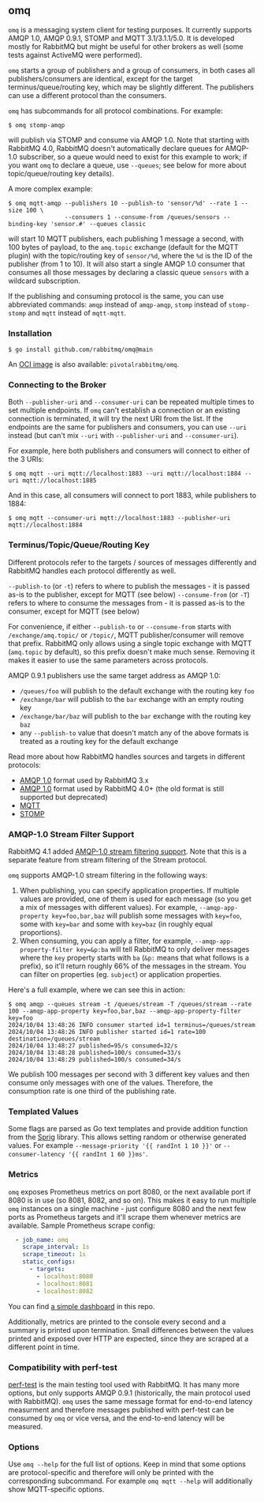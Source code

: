 ## omq

`omq` is a messaging system client for testing purposes. It currently supports AMQP 1.0, AMQP 0.9.1, STOMP and MQTT 3.1/3.1.1/5.0. It is developed mostly for RabbitMQ but might be useful for other brokers
as well (some tests against ActiveMQ were performed).

`omq` starts a group of publishers and a group of consumers, in both cases all publishers/consumers are identical,
except for the target terminus/queue/routing key, which may be slightly different. The publishers can use
a different protocol than the consumers.

`omq` has subcommands for all protocol combinations. For example:
```shell
$ omq stomp-amqp
```
will publish via STOMP and consume via AMQP 1.0. Note that starting with RabbitMQ 4.0, RabbitMQ doesn't automatically
declare queues for AMQP-1.0 subscriber, so a queue would need to exist for this example to work; if you want `omq` to
declare a queue, use `--queues`; see below for more about topic/queue/routing key details).

A more complex example:
```shell
$ omq mqtt-amqp --publishers 10 --publish-to 'sensor/%d' --rate 1 --size 100 \
                --consumers 1 --consume-from /queues/sensors --binding-key 'sensor.#' --queues classic
```
will start 10 MQTT publishers, each publishing 1 message a second, with 100 bytes of payload, to the `amq.topic` exchange (default for the MQTT plugin)
with the topic/routing key of `sensor/%d`, where the `%d` is the ID of the publisher (from 1 to 10). It will also start a single AMQP 1.0 consumer that
consumes all those messages by declaring a classic queue `sensors` with a wildcard subscription.

If the publishing and consuming protocol is the same, you can use abbreviated commands: `amqp` instead of `amqp-amqp`, `stomp` instead of `stomp-stomp`
and `mqtt` instead of `mqtt-mqtt`.

### Installation

```shell
$ go install github.com/rabbitmq/omq@main
```

An [OCI image](https://hub.docker.com/r/pivotalrabbitmq/omq/tags) is also available: `pivotalrabbitmq/omq`.

### Connecting to the Broker

Both `--publisher-uri` and `--consumer-uri` can be repeated multiple times to set multiple
endpoints. If `omq` can't establish a connection or an existing connection is terminated,
it will try the next URI from the list. If the endpoints are the same for publishers and consumers,
you can use `--uri` instead (but can't mix `--uri` with `--publisher-uri` and `--consumer-uri`).

For example, here both publishers and consumers will connect to either of the 3 URIs:
```shell
$ omq mqtt --uri mqtt://localhost:1883 --uri mqtt://localhost:1884 --uri mqtt://localhost:1885
```

And in this case, all consumers will connect to port 1883, while publishers to 1884:

```shell
$ omq mqtt --consumer-uri mqtt://localhost:1883 --publisher-uri mqtt://localhost:1884
```

### Terminus/Topic/Queue/Routing Key

Different protocols refer to the targets / sources of messages differently and RabbitMQ handles each protocol differently as well.

`--publish-to` (or `-t`) refers to where to publish the messages - it is passed as-is to the publisher, except for MQTT (see below)
`--consume-from` (or `-T`) refers to where to consume the messages from - it is passed as-is to the consumer, except for MQTT (see below)

For convenience, if either `--publish-to` or `--consume-from` starts with `/exchange/amq.topic/` or `/topic/`, MQTT publisher/consumer
will remove that prefix. RabbitMQ only allows using a single topic exchange with MQTT (`amq.topic` by default), so this prefix doesn't make
much sense. Removing it makes it easier to use the same parameters across protocols.

AMQP 0.9.1 publishers use the same target address as AMQP 1.0:
* `/queues/foo` will publish to the default exchange with the routing key `foo`
* `/exchange/bar` will publish to the `bar` exchange with an empty routing key
* `/exchange/bar/baz` will publish to the `bar` exchange with the routing key `baz`
* any `--publish-to` value that doesn't match any of the above formats is treated as a routing key for the default exchange

Read more about how RabbitMQ handles sources and targets in different protocols:
* [AMQP 1.0](https://www.rabbitmq.com/docs/amqp#address-v1) format used by RabbitMQ 3.x
* [AMQP 1.0](https://www.rabbitmq.com/docs/amqp#address-v2) format used by RabbitMQ 4.0+ (the old format is still supported but deprecated)
* [MQTT](https://www.rabbitmq.com/docs/mqtt#topic-level-separator-and-wildcards)
* [STOMP](https://www.rabbitmq.com/docs/stomp#d)

### AMQP-1.0 Stream Filter Support

RabbitMQ 4.1 added [AMQP-1.0 stream filtering support](https://github.com/rabbitmq/rabbitmq-server/pull/12415).
Note that this is a separate feature from stream filtering of the Stream protocol.

`omq` supports AMQP-1.0 stream filtering in the following ways:
1. When publishing, you can specify application properties. If multiple values are provided, one of them is used for each message
   (so you get a mix of messages with different values). For example, `--amqp-app-property key=foo,bar,baz` will publish some messages
   with `key=foo`, some with `key=bar` and some with `key=baz` (in roughly equal proportions).
2. When consuming, you can apply a filter, for example, `--amqp-app-property-filter key=&p:ba` will tell RabbitMQ to only deliver
   messages where the `key` property starts with `ba` (`&p:` means that what follows is a prefix), so it'll return roughly 66%
   of the messages in the stream. You can filter on properties (eg. `subject`) or application properties.

Here's a full example, where we can see this in action:
```shell
$ omq amqp --queues stream -t /queues/stream -T /queues/stream --rate 100 --amqp-app-property key=foo,bar,baz --amqp-app-property-filter key=foo
2024/10/04 13:48:26 INFO consumer started id=1 terminus=/queues/stream
2024/10/04 13:48:26 INFO publisher started id=1 rate=100 destination=/queues/stream
2024/10/04 13:48:27 published=95/s consumed=32/s
2024/10/04 13:48:28 published=100/s consumed=33/s
2024/10/04 13:48:29 published=100/s consumed=34/s
```

We publish 100 messages per second with 3 different key values and then consume only messages with one of the values. Therefore, the consumption
rate is one third of the publishing rate.

### Templated Values

Some flags are parsed as Go text templates and provide addition function from the [Sprig](https://masterminds.github.io/sprig/) library.
This allows setting random or otherwise generated values. For example `--message-priority '{{ randInt 1 10 }}'` or
`--consumer-latency '{{ randInt 1 60 }}ms'`.

### Metrics

`omq` exposes Prometheus metrics on port 8080, or the next available port if 8080 is in use (so 8081, 8082, and so on). This makes it easy to run multiple
`omq` instances on a single machine - just configure 8080 and the next few ports as Prometheus targets and it'll scrape them whenever metrics are available.
Sample Prometheus scrape config:
```yaml
  - job_name: omq
    scrape_interval: 1s
    scrape_timeout: 1s
    static_configs:
      - targets:
        - localhost:8080
        - localhost:8081
        - localhost:8082
```

You can find [a simple dashboard](./dashboard/OMQ-Grafana.json) in this repo.

Additionally, metrics are printed to the console every second and a summary is printed upon termination.
Small differences between the values printed and exposed over HTTP are expected, since they are scraped
at a different point in time.

### Compatibility with perf-test

[perf-test](https://perftest.rabbitmq.com/) is the main testing tool used with RabbitMQ. It has many more options, but only supports AMQP 0.9.1
(historically, the main protocol used with RabbitMQ). `omq` uses the same message format for end-to-end latency measurment and therefore
messages published with perf-test can be consumed by `omq` or vice versa, and the end-to-end latency will be measured.

### Options

Use `omq --help` for the full list of options. Keep in mind that some options are protocol-specific and therefore will only
be printed with the corresponding subcommand. For example `omq mqtt --help` will additionally show MQTT-specific options.

